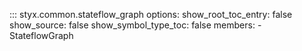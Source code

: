 ::: styx.common.stateflow_graph
    options:
        show_root_toc_entry: false
        show_source: false
        show_symbol_type_toc: false
        members:
            - StateflowGraph